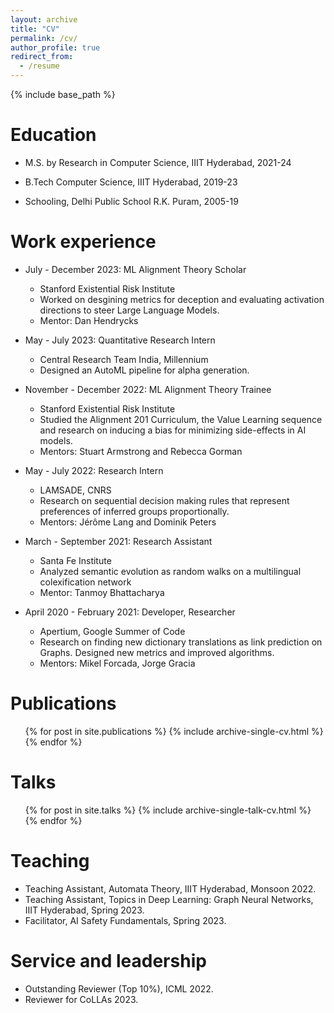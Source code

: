 ```yaml
---
layout: archive
title: "CV"
permalink: /cv/
author_profile: true
redirect_from:
  - /resume
---
```


{% include base_path %}

Education
======
* M.S. by Research in Computer Science, IIIT Hyderabad, 2021-24

* B.Tech Computer Science, IIIT Hyderabad, 2019-23

* Schooling, Delhi Public School R.K. Puram, 2005-19

<!-- * Ph.D in Version Control Theory, GitHub University, 2018 (expected) -->

Work experience
======
* July - December 2023: ML Alignment Theory Scholar
  * Stanford Existential Risk Institute
  * Worked on desgining metrics for deception and evaluating activation directions to steer Large Language Models.
  * Mentor: Dan Hendrycks

* May - July 2023: Quantitative Research Intern
  * Central Research Team India, Millennium
  * Designed an AutoML pipeline for alpha generation.

* November - December 2022: ML Alignment Theory Trainee
  * Stanford Existential Risk Institute
  * Studied the Alignment 201 Curriculum, the Value Learning sequence and research on inducing a bias for minimizing side-effects in AI models.
  * Mentors: Stuart Armstrong and Rebecca Gorman

* May - July 2022: Research Intern
  * LAMSADE, CNRS
  * Research on sequential decision making rules that represent preferences of inferred groups proportionally.
  * Mentors: Jérôme Lang and Dominik Peters

* March - September 2021: Research Assistant
  * Santa Fe Institute
  * Analyzed semantic evolution as random walks on a multilingual colexification network
  * Mentor: Tanmoy Bhattacharya

* April 2020 - February 2021: Developer, Researcher
  * Apertium, Google Summer of Code
  * Research on finding new dictionary translations as link prediction on Graphs. Designed new metrics and improved algorithms. 
  * Mentors: Mikel Forcada, Jorge Gracia
  
<!-- Skills
======
* Skill 1
* Skill 2
  * Sub-skill 2.1
  * Sub-skill 2.2
  * Sub-skill 2.3
* Skill 3 -->

Publications
======
  <ul>{% for post in site.publications %}
    {% include archive-single-cv.html %}
  {% endfor %}</ul>
  
Talks
======
  <ul>{% for post in site.talks %}
    {% include archive-single-talk-cv.html %}
  {% endfor %}</ul>
  
Teaching
======
* Teaching Assistant, Automata Theory, IIIT Hyderabad, Monsoon 2022.
* Teaching Assistant, Topics in Deep Learning: Graph Neural Networks, IIIT Hyderabad, Spring 2023.
* Facilitator, AI Safety Fundamentals, Spring 2023.
  <!-- <ul>{% for post in site.teaching %}
    {% include archive-single-cv.html %}
  {% endfor %}</ul> -->
  
Service and leadership
======
* Outstanding Reviewer (Top 10%), ICML 2022.
* Reviewer for CoLLAs 2023.
